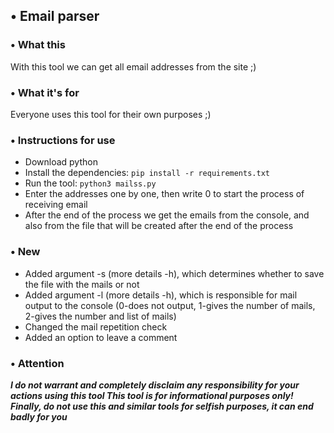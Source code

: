 ## • Email parser

### • What this
With this tool we can get all email addresses from the site ;)

### • What it's for
Everyone uses this tool for their own purposes ;)

### • Instructions for use
- Download python
- Install the dependencies: `pip install -r requirements.txt`
- Run the tool: `python3 mailss.py`
- Enter the addresses one by one, then write 0 to start the process of receiving email
- After the end of the process we get the emails from the console, and also from the file that will be created after the end of the process

### • New
- Added argument -s (more details -h), which determines whether to save the file with the mails or not
- Added argument -l (more details -h), which is responsible for mail output to the console (0-does not output, 1-gives the number of mails, 2-gives the number and list of mails)
- Changed the mail repetition check
- Added an option to leave a comment

### • Attention
***I do not warrant and completely disclaim any responsibility for your actions using this tool
This tool is for informational purposes only!
Finally, do not use this and similar tools for selfish purposes, it can end badly for you***